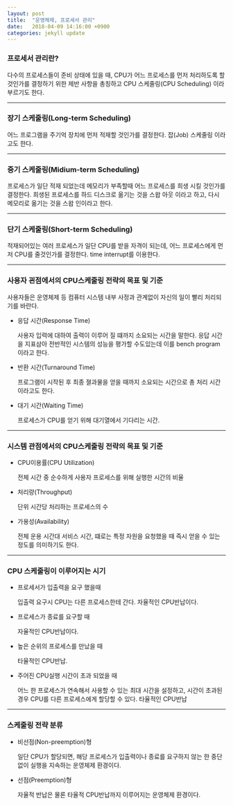 ```yaml
---
layout: post
title:  "운영체제, 프로세서 관리"
date:   2018-04-09 14:16:00 +0900
categories: jekyll update
---
```

### 프로세서 관리란?

다수의 프로세스들이 준비 상태에 있을 때, CPU가 어느 프로세스를 먼저 처리하도록 할 것인가를 결정하기 위한 제반 사항을 총칭하고 CPU 스케줄링(CPU Scheduling) 이라 부르기도 한다.

---
### 장기 스케줄링(Long-term Scheduling)

어느 프로그램을 주기억 장치에 먼저 적재할 것인가를 결정한다. 잡(Job) 스케줄링 이라고도 한다.

---
### 중기 스케줄링(Midium-term Scheduling)

프로세스가 일단 적재 되었는데 메모리가 부족할때 어느 프로세스를 희생 시킬 것인가를 결정한다. 희생된 프로세스를 하드 디스크로 옮기는 것을 스왑 아웃 이라고 하고, 다시 메모리로 옮기는 것을 스왑 인이라고 한다.

---
### 단기 스케줄링(Short-term Scheduling)

적재되어있는 여러 프로세스가 일단 CPU를 받을 자격이 되는데, 어느 프로세스에게 먼저 CPU를 줄것인가를 결정한다. time interrupt를 이용한다.

---
### 사용자 괸점에서의 CPU스케줄링 전략의 목표 및 기준

사용자들은 운영체제 등 컴퓨터 시스템 내부 사정과 관계없이 자신의 일이 빨리 처리되기를 바란다.

* 응답 시간(Response Time)

  사용자 입력에 대하여 출력이 이루어 질 떄까지 소요되는 시간을 말한다. 응답 시간을 지표삼아 전반적인 시스템의 성능을 평가할 수도있는데 이를 bench program이라고 한다.

* 반환 시간(Turnaround Time)

  프로그램이 시작된 후 최종 졀과물을 얻을 때까지 소요되는 시간으로 총 처리 시간이라고도 한다.

* 대기 시간(Waiting Time)

  프로세스가 CPU를 얻기 위해 대기열에서 기다리는 시간.

---
### 시스템 관점에서의 CPU스케줄링 전략의 목표 및 기준

* CPU이용률(CPU Utilization)

  전체 시간 중 순수하게 사용자 프로세스를 위해 실행한 시간의 비율

* 처리량(Throughput)

  단위 시간당 처리하는 프로세스의 수

* 가용성(Availability)

  전체 운용 시간대 서비스 시간, 떄로는 특정 자원을 요청했을 때 즉시 얻을 수 있는 정도를 의미하기도 한다.

---
### CPU 스케줄링이 이루어지는 시기

* 프로세서가 입출력을 요구 했을때

  입출력 요구시 CPU는 다른 프로세스한테 간다. 자율적인 CPU반납이다.

* 프로세스가 종료를 요구할 때

  자율적인 CPU반납이다.

* 높은 순위의 프로세스를 만났을 때

  타율적인 CPU반납.

* 주어진 CPU실행 시간이 초과 되었을 때

  어느 한 프로세스가 연속해서 사용할 수 있는 최대 시간을 설정하고, 시간이 초과된 경우 CPU를 다른 프로세스에게 할당할 수 있다. 타율적인 CPU반납

---
### 스케줄링 전략 분류

* 비선점(Non-preemption)형

  일단 CPU가 할당되면, 해당 프로세스가 입출력이나 종료를 요구하지 않는 한 중단 없이 실행을 지속하는 운영체제 환경이다.

* 선점(Preemption)형

  자율적 반납은 물론 타율적 CPU반납까지 이루어지는 운영체제 환경이다.

